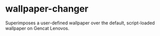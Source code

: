 # wallpaper-changer
Superimposes a user-defined wallpaper over the default, script-loaded wallpaper on Gencat Lenovos.
